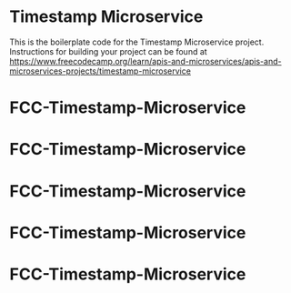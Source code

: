 # Timestamp Microservice

This is the boilerplate code for the Timestamp Microservice project. Instructions for building your project can be found at https://www.freecodecamp.org/learn/apis-and-microservices/apis-and-microservices-projects/timestamp-microservice
# FCC-Timestamp-Microservice
# FCC-Timestamp-Microservice
# FCC-Timestamp-Microservice
# FCC-Timestamp-Microservice
# FCC-Timestamp-Microservice

